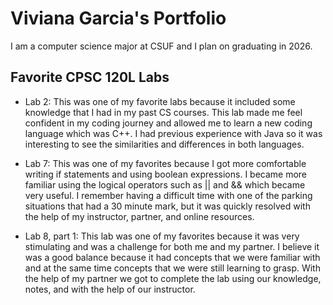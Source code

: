 
# Viviana Garcia's Portfolio

I am a computer science major at CSUF and I plan on graduating in 2026.

## Favorite CPSC 120L Labs

* Lab 2:
This was one of my favorite labs because it included some knowledge that I had in my past CS courses. This lab made me feel confident in my coding journey and allowed me to learn a new  coding language which was C++. I had previous experience with Java so it was interesting to see the similarities and differences in both languages.

* Lab 7:
This was one of my favorites because I got more comfortable writing if statements and using boolean expressions. I became more familiar using the logical operators such as || and && which became very useful. I remember having a difficult time with one of the parking situations that had a 30 minute mark, but it was quickly resolved with the help of my instructor, partner, and online resources. 

* Lab 8, part 1:
This lab was one of my favorites because it was very stimulating and was a challenge for both me and my partner. I believe it was a good balance because it had concepts that we were familiar with and at the same time concepts that we were still learning to grasp. With the help of my partner we got to complete the lab using our knowledge, notes, and with the help of our instructor.
